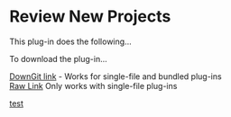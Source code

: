 # Review New Projects

This plug-in does the following...

To download the plug-in...

[DownGit link](https://downgit.github.io/#/home?url=https://github.com/omni-biscuit/test/tree/main/OF-Date%20Controls.omnifocusjs) - Works for single-file and bundled plug-ins  
[Raw Link](https://raw.githubusercontent.com/omni-biscuit/test/main/OF-Review%20New%20Projects.omnifocusjs) Only works with single-file plug-ins

<a href="javascript:window.location='/projects?project=hVBPYzc50cg'">test</a>
